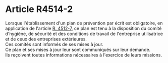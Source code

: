 # Article R4514-2

  
Lorsque l'établissement d'un plan de prévention par écrit est obligatoire, en application de l'article [R. 4512-7][1], ce plan est tenu à la disposition du comité d'hygiène, de sécurité et des conditions de travail de l'entreprise utilisatrice et de ceux des entreprises extérieures.   
Ces comités sont informés de ses mises à jour.   
Ce plan et ses mises à jour leur sont communiqués sur leur demande.   
Ils reçoivent toutes informations nécessaires à l'exercice de leurs missions.

 [1]: /affichCodeArticle.do?cidTexte=LEGITEXT000006072050&idArticle=LEGIARTI000018491572&dateTexte=&categorieLien=cid